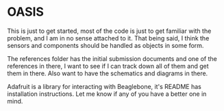 # OASIS

This is just to get started, most of the code is just to get familiar with the problem, and I am in no sense attached to it. That being said, I think the sensors and components should be handled as objects in some form.

The references folder has the initial submission documents and one of the references in there, I want to see if I can track down all of them and get them in there. Also want to have the schematics and diagrams in there.

Adafruit is a library for interacting with Beaglebone, it's README has installation instructions. Let me know if any of you have a better one in mind.
